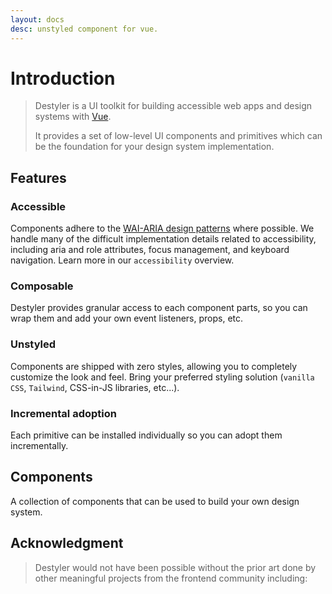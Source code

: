 ```yaml
---
layout: docs
desc: unstyled component for vue.
---
```


# Introduction

> Destyler is a UI toolkit for building accessible web apps and design systems with [Vue](https://vuejs.org).
>
> It provides a set of low-level UI components and primitives which can be the foundation for your design system implementation.

## Features

### Accessible

Components adhere to the [WAI-ARIA design patterns](https://www.w3.org/WAI/ARIA/apg/) where possible. We handle many of the difficult implementation details related to accessibility, including aria and role attributes, focus management, and keyboard navigation. Learn more in our `accessibility` overview.

### Composable

Destyler provides granular access to each component parts, so you can wrap them and add your own event listeners, props, etc.

### Unstyled

Components are shipped with zero styles, allowing you to completely customize the look and feel. Bring your preferred styling solution (`vanilla CSS`, `Tailwind`, CSS-in-JS libraries, etc...).

### Incremental adoption

Each primitive can be installed individually so you can adopt them incrementally.

<CodeGroupPackage name="@destyler/button" />

## Components

A collection of components that can be used to build your own design system.

## Acknowledgment

> Destyler would not have been possible without the prior art done by other meaningful projects from the frontend community including:
